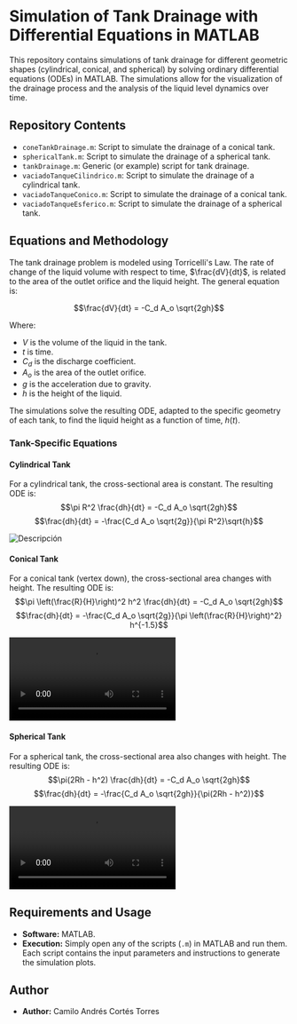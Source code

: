 # Simulation of Tank Drainage with Differential Equations in MATLAB

This repository contains simulations of tank drainage for different geometric shapes (cylindrical, conical, and spherical) by solving ordinary differential equations (ODEs) in MATLAB. The simulations allow for the visualization of the drainage process and the analysis of the liquid level dynamics over time.

## Repository Contents

* `coneTankDrainage.m`: Script to simulate the drainage of a conical tank.
* `sphericalTank.m`: Script to simulate the drainage of a spherical tank.
* `tankDrainage.m`: Generic (or example) script for tank drainage.
* `vaciadoTanqueCilindrico.m`: Script to simulate the drainage of a cylindrical tank.
* `vaciadoTanqueConico.m`: Script to simulate the drainage of a conical tank.
* `vaciadoTanqueEsferico.m`: Script to simulate the drainage of a spherical tank.

## Equations and Methodology

The tank drainage problem is modeled using Torricelli's Law. The rate of change of the liquid volume with respect to time, $\frac{dV}{dt}$, is related to the area of the outlet orifice and the liquid height. The general equation is:

$$\frac{dV}{dt} = -C_d A_o \sqrt{2gh}$$

Where:
* $V$ is the volume of the liquid in the tank.
* $t$ is time.
* $C_d$ is the discharge coefficient.
* $A_o$ is the area of the outlet orifice.
* $g$ is the acceleration due to gravity.
* $h$ is the height of the liquid.

The simulations solve the resulting ODE, adapted to the specific geometry of each tank, to find the liquid height as a function of time, $h(t)$.

### Tank-Specific Equations

#### Cylindrical Tank
For a cylindrical tank, the cross-sectional area is constant. The resulting ODE is:
$$\pi R^2 \frac{dh}{dt} = -C_d A_o \sqrt{2gh}$$
$$\frac{dh}{dt} = -\frac{C_d A_o \sqrt{2g}}{\pi R^2}\sqrt{h}$$

![Descripción](videos/tankDrainage.gif)

#### Conical Tank
For a conical tank (vertex down), the cross-sectional area changes with height. The resulting ODE is:
$$\pi \left(\frac{R}{H}\right)^2 h^2 \frac{dh}{dt} = -C_d A_o \sqrt{2gh}$$
$$\frac{dh}{dt} = -\frac{C_d A_o \sqrt{2g}}{\pi \left(\frac{R}{H}\right)^2} h^{-1.5}$$

![Descripción](videos/coneTank.mp4)

#### Spherical Tank
For a spherical tank, the cross-sectional area also changes with height. The resulting ODE is:
$$\pi(2Rh - h^2) \frac{dh}{dt} = -C_d A_o \sqrt{2gh}$$
$$\frac{dh}{dt} = -\frac{C_d A_o \sqrt{2gh}}{\pi(2Rh - h^2)}$$

![Descripción](videos/sphericalTank.mp4)

## Requirements and Usage

* **Software:** MATLAB.
* **Execution:** Simply open any of the scripts (`.m`) in MATLAB and run them. Each script contains the input parameters and instructions to generate the simulation plots.

## Author

* **Author:** Camilo Andrés Cortés Torres